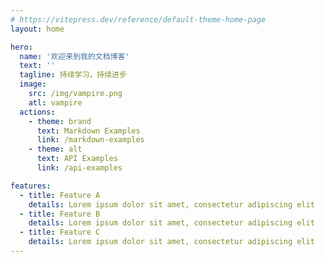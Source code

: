 ```yaml
---
# https://vitepress.dev/reference/default-theme-home-page
layout: home

hero:
  name: '欢迎来到我的文档博客'
  text: ''
  tagline: 持续学习，持续进步
  image:
    src: /img/vampire.png
    atl: vampire
  actions:
    - theme: brand
      text: Markdown Examples
      link: /markdown-examples
    - theme: alt
      text: API Examples
      link: /api-examples

features:
  - title: Feature A
    details: Lorem ipsum dolor sit amet, consectetur adipiscing elit
  - title: Feature B
    details: Lorem ipsum dolor sit amet, consectetur adipiscing elit
  - title: Feature C
    details: Lorem ipsum dolor sit amet, consectetur adipiscing elit
---
```

